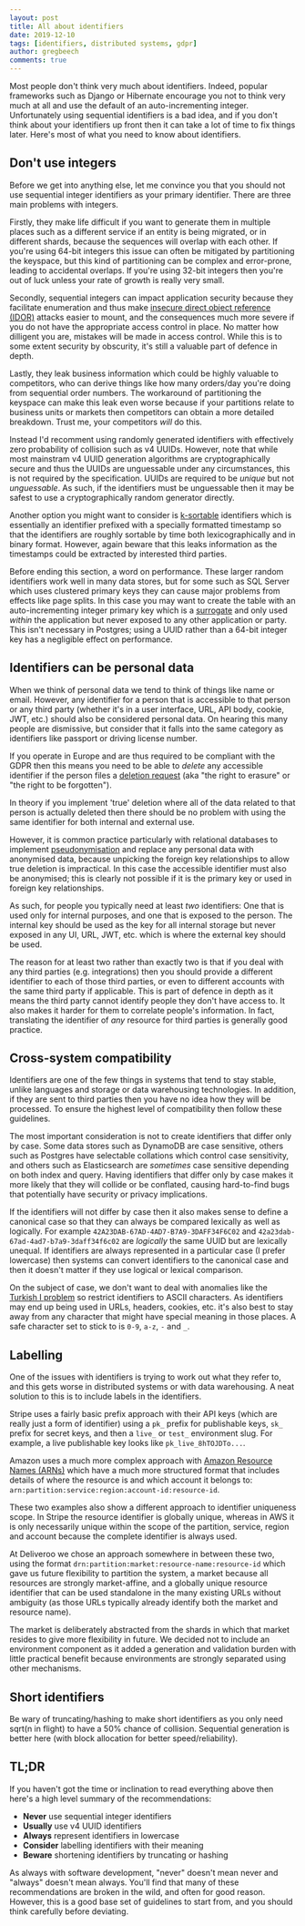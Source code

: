 ```yaml
---
layout: post
title: All about identifiers
date: 2019-12-10
tags: [identifiers, distributed systems, gdpr]
author: gregbeech
comments: true
---
```


Most people don't think very much about identifiers. Indeed, popular frameworks such as Django or Hibernate encourage you not to think very much at all and use the default of an auto-incrementing integer. Unfortunately using sequential identifiers is a bad idea, and if you don't think about your identifiers up front then it can take a lot of time to fix things later. Here's most of what you need to know about identifiers.

## Don't use integers

Before we get into anything else, let me convince you that you should not use sequential integer identifiers as your primary identifier. There are three main problems with integers.

Firstly, they make life difficult if you want to generate them in multiple places such as a different service if an entity is being migrated, or in different shards, because the sequences will overlap with each other. If you're using 64-bit integers this issue can often be mitigated by partitioning the keyspace, but this kind of partitioning can be complex and error-prone, leading to accidental overlaps. If you're using 32-bit integers then you're out of luck unless your rate of growth is really very small.

Secondly, sequential integers can impact application security because they facilitate enumeration and thus make [insecure direct object reference (IDOR)](https://www.owasp.org/index.php/Testing_for_Insecure_Direct_Object_References_(OTG-AUTHZ-004)) attacks easier to mount, and the consequences much more severe if you do not have the appropriate access control in place. No matter how dilligent you are, mistakes will be made in access control. While this is to some extent security by obscurity, it's still a valuable part of defence in depth.

Lastly, they leak business information which could be highly valuable to competitors, who can derive things like how many orders/day you're doing from sequential order numbers. The workaround of partitioning the keyspace can make this leak even worse because if your partitions relate to business units or markets then competitors can obtain a more detailed breakdown. Trust me, your competitors _will_ do this.

Instead I'd recomment using randomly generated identifiers with effectively zero probability of collision such as v4 UUIDs. However, note that while most mainstram v4 UUID generation algorithms are cryptographically secure and thus the UUIDs are unguessable under any circumstances, this is not required by the specification. UUIDs are required to be _unique_ but not _unguessable_. As such, if the identifiers must be unguessable then it may be safest to use a cryptographically random generator directly.

Another option you might want to consider is [k-sortable](https://en.wikipedia.org/wiki/Partial_sorting) identifiers which is essentially an identifier prefixed with a specially formatted timestamp so that the identifiers are roughly sortable by time both lexicographically and in binary format. However, again beware that this leaks information as the timestamps could be extracted by interested third parties.

Before ending this section, a word on performance. These larger random identifiers work well in many data stores, but for some such as SQL Server which uses clustered primary keys they can cause major problems from effects like page splits. In this case you may want to create the table with an auto-incrementing integer primary key which is a [surrogate](https://en.wikipedia.org/wiki/Surrogate_key) and only used _within_ the application but never exposed to any other application or party. This isn't necessary in Postgres; using a UUID rather than a 64-bit integer key has a negligible effect on performance.

## Identifiers can be personal data

When we think of personal data we tend to think of things like name or email. However, any identifier for a person that is accessible to that person or any third party (whether it's in a user interface, URL, API body, cookie, JWT, etc.) should also be considered personal data. On hearing this many people are dismissive, but consider that it falls into the same category as identifiers like passport or driving license number.

If you operate in Europe and are thus required to be compliant with the GDPR then this means you need to be able to _delete_ any accessible identifier if the person files a [deletion request](https://ico.org.uk/for-organisations/guide-to-data-protection/guide-to-the-general-data-protection-regulation-gdpr/individual-rights/right-to-erasure/) (aka "the right to erasure" or "the right to be forgotten").

In theory if you implement 'true' deletion where all of the data related to that person is actually deleted then there should be no problem with using the same identifier for both internal and external use.

However, it is common practice particularly with relational databases to implement [pseudonymisation](https://en.wikipedia.org/wiki/Pseudonymization) and replace any personal data with anonymised data, because unpicking the foreign key relationships to allow true deletion is impractical. In this case the accessible identifier must also be anonymised; this is clearly not possible if it is the primary key or used in foreign key relationships.

As such, for people you typically need at least _two_ identifiers: One that is used only for internal purposes, and one that is exposed to the person. The internal key should be used as the key for all internal storage but never exposed in any UI, URL, JWT, etc. which is where the external key should be used. 

The reason for at least two rather than exactly two is that if you deal with any third parties (e.g. integrations) then you should provide a different identifier to each of those third parties, or even to different accounts with the same third party if applicable. This is part of defence in depth as it means the third party cannot identify people they don't have access to. It also makes it harder for them to correlate people's information. In fact, translating the identifier of _any_ resource for third parties is generally good practice.

## Cross-system compatibility

Identifiers are one of the few things in systems that tend to stay stable, unlike languages and storage or data warehousing technologies. In addition, if they are sent to third parties then you have no idea how they will be processed. To ensure the highest level of compatibility then follow these guidelines.

The most important consideration is not to create identifiers that differ only by case. Some data stores such as DynamoDB are case sensitive, others such as Postgres have selectable collations which control case sensitivity, and others such as Elasticsearch are _sometimes_ case sensitive depending on both index and query. Having identifiers that differ only by case makes it more likely that they will collide or be conflated, causing hard-to-find bugs that potentially have security or privacy implications.

If the identifiers will not differ by case then it also makes sense to define a canonical case so that they can always be compared lexically as well as logically. For example `42A23DAB-67AD-4AD7-B7A9-3DAFF34F6C02` and `42a23dab-67ad-4ad7-b7a9-3daff34f6c02` are _logically_ the same UUID but are lexically unequal. If identifiers are always represented in a particular case (I prefer lowercase) then systems can convert identifiers to the canonical case and then it doesn't matter if they use logical or lexical comparison.

On the subject of case, we don't want to deal with anomalies like the [Turkish I problem](http://www.i18nguy.com/unicode/turkish-i18n.html) so restrict identifiers to ASCII characters. As identifiers may end up being used in URLs, headers, cookies, etc. it's also best to stay away from any character that might have special meaning in those places. A safe character set to stick to is `0-9`, `a-z`, `-` and `_`.

## Labelling

One of the issues with identifiers is trying to work out what they refer to, and this gets worse in distributed systems or with data warehousing. A neat solution to this is to include labels in the identifiers.

Stripe uses a fairly basic prefix approach with their API keys (which are really just a form of identifier) using a `pk_` prefix for publishable keys, `sk_` prefix for secret keys, and then a `live_` or `test_` environment slug. For example, a live publishable key looks like `pk_live_8hTOJDTo...`.

Amazon uses a much more complex approach with [Amazon Resource Names (ARNs)](https://docs.aws.amazon.com/general/latest/gr/aws-arns-and-namespaces.html) which have a much more structured format that includes details of where the resource is and which account it belongs to: `arn:partition:service:region:account-id:resource-id`.

These two examples also show a different approach to identifier uniqueness scope. In Stripe the resource identifier is globally unique, whereas in AWS it is only necessarily unique within the scope of the partition, service, region and account because the complete identifier is always used.

At Deliveroo we chose an approach somewhere in between these two, using the format `drn:partition:market:resource-name:resource-id` which gave us future flexibility to partition the system, a market because all resources are strongly market-affine, and a globally unique resource identifier that can be used standalone in the many existing URLs without ambiguity (as those URLs typically already identify both the market and resource name).

The market is deliberately abstracted from the shards in which that market resides to give more flexibility in future. We decided not to include an environment component as it added a generation and validation burden with little practical benefit because environments are strongly separated using other mechanisms.

## Short identifiers

Be wary of truncating/hashing to make short identifiers as you only need sqrt(n in flight) to have a 50% chance of collision. Sequential generation is better here (with block allocation for better speed/reliability).

## TL;DR

If you haven't got the time or inclination to read everything above then here's a high level summary of the recommendations:

- **Never** use sequential integer identifiers
- **Usually** use v4 UUID identifiers
- **Always** represent identifiers in lowercase
- **Consider** labelling identifiers with their meaning
- **Beware** shortening identifiers by truncating or hashing

As always with software development, "never" doesn't mean never and "always" doesn't mean always. You'll find that many of these recommendations are broken in the wild, and often for good reason. However, this is a good base set of guidelines to start from, and you should think carefully before deviating.
